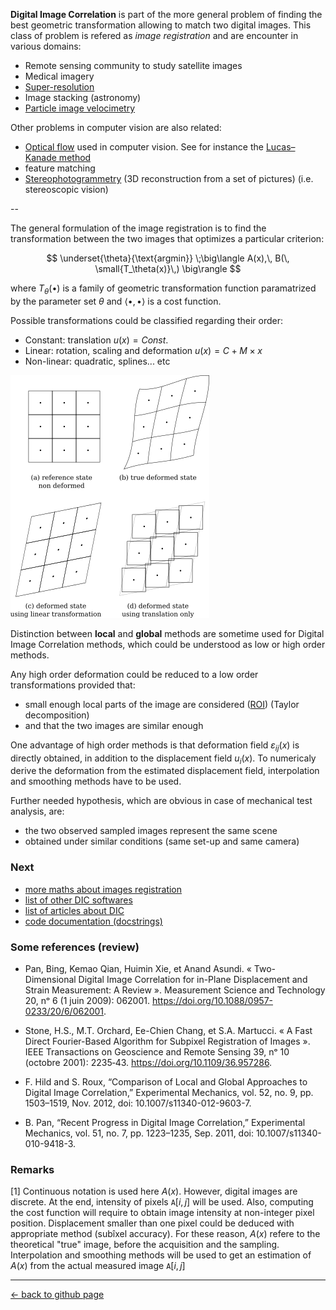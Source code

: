 
**Digital Image Correlation** is part of the more general problem of finding the best geometric transformation allowing to match two digital images. This class of problem is refered as _image registration_ and are encounter in various domains:

* Remote sensing community to study satellite images
* Medical imagery
* [Super-resolution](https://en.wikipedia.org/wiki/Super-resolution_imaging)
* Image stacking (astronomy)
* [Particle image velocimetry](https://en.wikipedia.org/wiki/Particle_image_velocimetry)

Other problems in computer vision are also related:

* [Optical flow](https://en.wikipedia.org/wiki/Optical_flow) used in computer vision. See for instance the [Lucas–Kanade method](https://en.wikipedia.org/wiki/Lucas%E2%80%93Kanade_method)
* feature matching
* [Stereophotogrammetry](https://en.wikipedia.org/wiki/3D_reconstruction_from_multiple_images) (3D reconstruction from a set of pictures) (i.e. stereoscopic vision)

--

The general formulation of the image registration is to find the transformation between the two images that optimizes a particular criterion: 

$$
\underset{\theta}{\text{argmin}} \;\big\langle A(x),\, B(\, \small{T_\theta(x)}\,) \big\rangle
$$

where $T_\theta(\bullet)$ is a family of geometric transformation function paramatrized by the parameter set $\theta$ and $\langle \bullet ,\, \bullet \rangle$ is a cost function. 

Possible transformations could be classified regarding their order:

- Constant: translation
  $u( x) = Const.$
- Linear: rotation, scaling and deformation
  $u(x) = C + M\times x$
- Non-linear: quadratic, splines... etc


![picture of possible transformations](./files/def_states.png)

Distinction between **local** and **global** methods are sometime used for Digital Image Correlation methods, which could be understood as low or high order methods. 

Any high order deformation could be reduced to a low order transformations provided that:

* small enough local parts of the image are considered ([ROI](https://en.wikipedia.org/wiki/Region_of_interest)) (Taylor decomposition)
* and that the two images are similar enough

One advantage of high order methods is that deformation field $\varepsilon_{ij}(x)$ is directly obtained, in addition to the displacement field $u_i(x)$. To numericaly derive the deformation from the estimated displacement field, interpolation and smoothing methods have to be used. 

Further needed hypothesis, which are obvious in case of mechanical test analysis, are:

* the two observed sampled images represent the same scene
* obtained under similar conditions (same set-up and same camera)



### Next

* [more maths about images registration](./images_registration.html)
* [list of other DIC softwares](./list_DICsoftwares.html)
* [list of articles about DIC](./list_of_references.html)
* [code documentation (docstrings)](./stretchablecorr/index.html)

### Some references (review)

- Pan, Bing, Kemao Qian, Huimin Xie, et Anand Asundi. « Two-Dimensional Digital Image Correlation for in-Plane Displacement and Strain Measurement: A Review ». Measurement Science and Technology 20, nᵒ 6 (1 juin 2009): 062001. https://doi.org/10.1088/0957-0233/20/6/062001.

- Stone, H.S., M.T. Orchard, Ee-Chien Chang, et S.A. Martucci. « A Fast Direct Fourier-Based Algorithm for Subpixel Registration of Images ». IEEE Transactions on Geoscience and Remote Sensing 39, nᵒ 10 (octobre 2001): 2235‑43. https://doi.org/10.1109/36.957286.

- F. Hild and S. Roux, “Comparison of Local and Global Approaches to Digital Image Correlation,” Experimental Mechanics, vol. 52, no. 9, pp. 1503–1519, Nov. 2012, doi: 10.1007/s11340-012-9603-7.

- B. Pan, “Recent Progress in Digital Image Correlation,” Experimental Mechanics, vol. 51, no. 7, pp. 1223–1235, Sep. 2011, doi: 10.1007/s11340-010-9418-3.


### Remarks

[1] Continuous notation is used here $A(x)$. However, digital images are discrete. At the end, intensity of pixels $\mathtt A[i, j]$ will be used. Also, computing the cost function will require to obtain image intensity at non-integer pixel position. Displacement smaller than one pixel could be deduced with appropriate method (subîxel accuracy). For these reason, $A(x)$ refere to the theoretical "true" image, before the acquisition and the sampling. Interpolation and smoothing methods will be used to get an estimation of $A(x)$ from the actual measured image $\mathtt A[i, j]$

---
[← back to github page](https://github.com/xdze2/stretchablecorr)